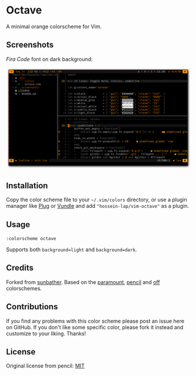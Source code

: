 # Octave

A minimal orange colorscheme for Vim.

## Screenshots

*Fira Code* font on dark background:

![](screenshots/shot.png)

## Installation

Copy the color scheme file to your `~/.vim/colors` directory, or use a plugin
manager like [Plug][] or [Vundle][] and add `"hossein-lap/vim-octave"`
as a plugin.

[vundle]: https://github.com/gmarik/Vundle.vim
[plug]: https://github.com/junegunn/vim-plug

## Usage

```
:colorscheme octave
```

Supports both `background=light` and `background=dark`.

## Credits

Forked from [sunbather][].
Based on the [paramount][], [pencil][] and [off][] colorschemes.

[sunbather]: https://github.com/nikolvs/vim-sunbather
[paramount]: https://github.com/owickstrom/vim-colors-paramount
[pencil]: https://github.com/reedes/vim-colors-pencil
[off]: https://github.com/reedes/vim-colors-off

## Contributions

If you find any problems with this color scheme please post an issue here on
GitHub. If you don't like some specific color, please fork it instead and customize
to your liking. Thanks!

## License

Original license from pencil: [MIT](LICENSE)
